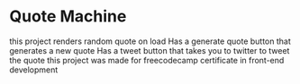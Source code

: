 # Quote Machine
this project renders random quote on load 
Has a generate quote button that generates a new quote
Has a tweet button that takes you to twitter to tweet the quote 
this project was made for freecodecamp certificate in front-end development

